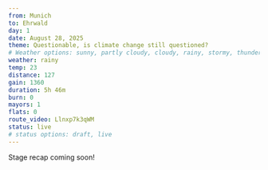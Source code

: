```yaml
---
from: Munich
to: Ehrwald
day: 1
date: August 28, 2025
theme: Questionable, is climate change still questioned?
# Weather options: sunny, partly cloudy, cloudy, rainy, stormy, thunder, snowy, foggy
weather: rainy
temp: 23
distance: 127
gain: 1360
duration: 5h 46m
burn: 0
mayors: 1
flats: 0
route_video: Llnxp7k3qWM
status: live
# status options: draft, live
---
```


Stage recap coming soon!